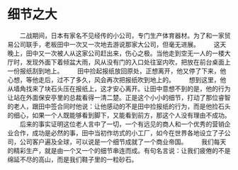 # 细节之大
　　二战期间，日本有家名不见经传的小公司，专门生产体育器材。为了和一家贸易公司联手，老板田中一次又一次地去游说那家大公司，但毫无进展。 
　　这天晚上，田中又一次被人从这家公司赶出来，伤心之极。当他走到空无一人的一楼大厅时，发现外面下着倾盆大雨，风从没有门的入口处往室内吹，把放在前台桌面上一份报纸刮到地上。 
　　田中捡起报纸放回原处，正想离开，他又停了下来，他心想，等他走后，过不了多久，风会再次把报纸吹到地上的。 
　　想到这里，他从墙角找来了块石头压在报纸上，这才安心离开。让田中意想不到的是，他的行为让站在外面保安亭里的总裁看得一清二楚。正是这个小小的细节，打动了那位睿智的老人，跟田中签合同时他说：让他感动的不是田中捡报纸的行为，而是他捡石头的细心，如果一个人既能够看到脚下，又能看到前方，那这个人没有理由不成功。 
　　后来的事实证明这位老人言中了一切，一个有远见的商人和一个优秀的营销企业合作，成功是必然的事，田中当初作坊式的小工厂，如今在世界各地设立了子公司，公司客户遍及全球，可以说是一个细节成就了一个商业帝国。 
　　我们每天的精彩生产，就是由一个又一个的细节串连而成。有句名言说：让我们疲倦的不是绵延不尽的高山，而是我们鞋子里的一粒砂石。
 